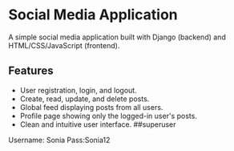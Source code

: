 # Social Media Application

A simple social media application built with Django (backend) and HTML/CSS/JavaScript (frontend).

## Features
- User registration, login, and logout.
- Create, read, update, and delete posts.
- Global feed displaying posts from all users.
- Profile page showing only the logged-in user's posts.
- Clean and intuitive user interface.
##superuser

Username: Sonia
Pass:Sonia12
